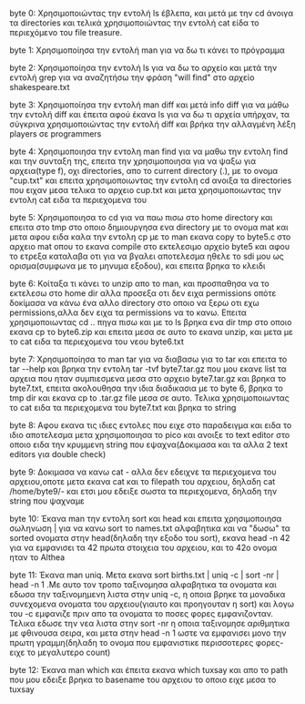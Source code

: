 byte 0: Χρησιμοποιώντας την εντολή ls έβλεπα, και μετά με την cd άνοιγα τα directories και τελικά χρησιμοποιώντας την εντολή cat είδα το περιεχόμενο του file treasure.

byte 1: Χρησιμοποίησα την εντολή man για να δω τι κάνει το πρόγραμμα

byte 2: Χρησιμοποίησα την εντολή ls για να δω το αρχείο και μετά την εντολή grep για να αναζητήσω την φράση "will find" στο αρχείο shakespeare.txt

byte 3: Χρησιμοποίησα την εντολή man diff και μετά info diff για να μάθω την εντολή diff και έπειτα αφού έκανα ls για να δω τι αρχεία υπήρχαν, τα σύγκρινα χρησιμοποιώντας την εντολή diff και βρήκα την αλλαγμένη λέξη players σε programmers

byte 4: Χρησιμοποιησα την εντολη man find για να μαθω την εντολη find και την συνταξη της, επειτα την χρησιμοποιησα για να ψαξω για αρχεια(type f), οχι directories, απο το current directory (.), με το ονομα "cup.txt" και επειτα χρησιμοποιωντας την εντολη cd ανοιξα τα directories που ειχαν μεσα τελικα το αρχειο cup.txt και μετα χρησιμοποιωντας την εντολη cat ειδα τα περιεχομενα του

byte 5: Χρησιμοποιησα το cd για να παω πισω στο home directory και επειτα στο tmp στο οποιο δημιουργησα ενα directory με το ονομα mat και μετα αφου ειδα καλα την εντολη cp με το man εκανα copy το byte5.c στο αρχειο mat οπου το εκανα compile στο εκτελεσιμο αρχεio byte5 και αφου το ετρεξα καταλαβα οτι για να βγαλει αποτελεσμα ηθελε το sdi μου ως ορισμα(συμφωνα με το μηνυμα εξοδου), και επειτα βρηκα το κλειδι

byte 6: Κοίταξα τι κάνει το unzip απο το man, και προσπαθησα να το εκτελεσω στο home dir αλλα προσεξα οτι δεν ειχα permissions οπότε δοκίμασα να κάνω ένα αλλο directory στο οποιο να ξερω οτι εχω permissions,αλλα δεν ειχα τα permissions να το κανω. Επειτα χρησιμοποιωντας cd .. πηγα πισω και με το ls βρηκα ενα dir tmp στο οποιο εκανα cp το byte6.zip και επειτα μεσα σε αυτο το εκανα unzip, και μετα με το cat ειδα τα περιεχομενα του νεου byte6.txt

byte 7: Χρησιμοποίησα το man tar για να διαβασω για το tar και επειτα το tar --help και βρηκα την εντολη tar -tvf byte7.tar.gz που μου εκανε list τα αρχεια που ηταν συμπιεσμενα μεσα στο αρχειο byte7.tar.gz και βρηκα το byte7.txt, επειτα ακολουθησα την ιδια διαδικασια με το byte 6, βρηκα το tmp dir και εκανα cp to .tar.gz file μεσα σε αυτο. Τελικα χρησιμοποιωντας το cat ειδα τα περιεχομενα του byte7.txt και βρηκα το string

byte 8: Αφου εκανα τις ιδιες εντολες που ειχε στο παραδειγμα και ειδα το ιδιο αποτελεσμα μετα χρησιμοποιησα το pico και ανοιξε το text editor στο οποιο ειδα την κρυμμενη string που εψαχνα(Δοκιμασα και τα αλλα 2 text editors για double check)

byte 9: Δοκιμασα να κανω cat - αλλα δεν εδειχνε τα περιεχομενα του αρχειου,οποτε μετα εκανα cat και το filepath του αρχειου, δηλαδη cat /home/byte9/- και ετσι μου εδειξε σωστα τα περιεχομενα, δηλαδη την string που ψαχναμε

byte 10: Έκανα man την εντολη sort και head και επειτα χρησιμοποιησα σωληνωση | για να κανω sort το names.txt αλφαβητικα και να "δωσω" τα sorted ονοματα στην head(δηλαδη την εξοδο του sort), εκανα head -n 42 για να εμφανισει τα 42 πρωτα στοιχεια του αρχειου, και το 42ο ονομα ηταν το Althea

byte 11: Έκανα man uniq. Μετα εκανα sort births.txt | uniq -c | sort -nr | head -n 1 .Με αυτο τον τροπο ταξινομησα αλφαβητικα τα ονοματα και εδωσα την ταξινομημενη λιστα στην uniq -c, η οποια βρηκε τα μοναδικα συνεχομενα ονοματα του αρχειου(γιαυτο και προηγουταν η sort) και λογω του -c εμφανιζε πριν απο τα ονοματα το ποσες φορες εμφανιζονταν. Τελικα εδωσε την νεα λιστα στην sort -nr η οποια ταξινομησε αριθμητικα με φθινουσα σειρα, και μετα στην head -n 1 ωστε να εμφανισει μονο την πρωτη γραμμη(δηλαδη το ονομα που εμφανιστικε περισσοτερες φορες-ειχε το μεγαλυτερο count)

byte 12: Έκανα man which και έπειτα εκανα which tuxsay και απο το path που μου εδειξε βρηκα το basename του αρχειου το οποιο ειχε μεσα το tuxsay
